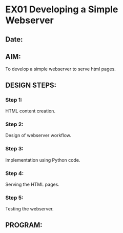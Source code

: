 # EX01 Developing a Simple Webserver
## Date:

## AIM:
To develop a simple webserver to serve html pages.

## DESIGN STEPS:
### Step 1: 
HTML content creation.

### Step 2:
Design of webserver workflow.

### Step 3:
Implementation using Python code.

### Step 4:
Serving the HTML pages.

### Step 5:
Testing the webserver.

## PROGRAM:
<!DOCTYPE html>
<html lang="en">
<head>
    <meta charset="UTF-8">
    <meta name="viewport" content="width=device-width, initial-scale=1.0">
    <title>SEC</title>
    <link rel="stylesheet" href="https://cdn.jsdelivr.net/npm/bootstrap-icons@1.11.3/font/bootstrap-icons.min.css">
    <link href="https://cdn.jsdelivr.net/npm/bootstrap@5.3.3/dist/css/bootstrap.min.css" rel="stylesheet" integrity="sha384-QWTKZyjpPEjISv5WaRU9OFeRpok6YctnYmDr5pNlyT2bRjXh0JMhjY6hW+ALEwIH" crossorigin="anonymous">
    <style>
      .icon{
        color: #0bea3b;
        font-size: 25px;
        border: 0px;
        padding: 10px;
      }
      i:hover{
        color: gray;
      }
      .anc{
        color: #09e11f;
      }
      .anc:hover{
        color:rgb(205, 222, 18);
      }
      .bgc{
        background-color: rgb(12, 5, 5);
      }

    </style>
</head>
<body>
    <div class="row border border-3 bgc">
      <div class="col-7 bgc">
        <i class="bi bi-twitter icon"></i>
        <i class="bi bi-youtube icon"></i>
        <i class="bi bi-facebook icon"></i>
        <i class="bi bi-linkedin icon"></i>
        <i class="bi bi-instagram icon"></i>
      </div>
      <div class="col-3 bgc">
        <nav class="navbar navbar-expand-lg">
          <div class="container-fluid">
            <button class="navbar-toggler" type="button" data-bs-toggle="collapse" data-bs-target="#navbarSupportedContent" aria-controls="navbarSupportedContent" aria-expanded="false" aria-label="Toggle navigation">
              <span class="navbar-toggler-icon"></span>
            </button>
            <div class="collapse navbar-collapse" id="navbarSupportedContent">
              <ul class="navbar-nav me-auto mb-2 mb-lg-0">
                <li class="nav-item">
                  <a class="nav-link anc" aria-current="page" href="#">cutomers</a>
                </li>
                
                <li class="nav-item dropdown">
                  <a class="nav-link dropdown-toggle anc" href="#" role="button" data-bs-toggle="dropdown" aria-expanded="false">
                    products
                  </a>
                  <ul class="dropdown-menu">
                    <li><a class="dropdown-item" href="#">finance</a></li>
                    <li><a class="dropdown-item" href="#">marketing</a></li>
                    <li><a class="dropdown-item" href="#">service</a></li>
                    <li><a class="dropdown-item" href="#">security</a></li>
                    <li><a class="dropdown-item" href="#">data cloud management</a></li>
                    <li><a class="dropdown-item" href="#">data analaysis</a></li>
                  </ul>
                </li>
                <li class="nav-item">
                  <a class="nav-link anc" href="#">company</a>
                </li>
            </div>
          </div>
        </nav>
      </div>
      <div class="col-2 bgc">
        <nav class="navbar">
          <div class="container-fluid">
            <form class="d-flex" role="search">
              <input class="form-control me-2" type="search" placeholder="Search" aria-label="Search">
              <button class="btn" type="submit" style="color: #329ecc;"><i class="bi bi-search"></i></button>
            </form>
          </div>
        </nav>
      </div>
    </div>
    <div style="display: flex;">
        <div style="width: 70%;">
          <div id="carouselExampleIndicators" class="carousel slide" data-bs-ride="carousel">
            <div class="carousel-indicators">
              <button type="button" data-bs-target="#carouselExampleIndicators" data-bs-slide-to="0" class="active" aria-current="true" aria-label="Slide 1"></button>
              <button type="button" data-bs-target="#carouselExampleIndicators" data-bs-slide-to="1" aria-label="Slide 2"></button>
              <button type="button" data-bs-target="#carouselExampleIndicators" data-bs-slide-to="2" aria-label="Slide 3"></button>
              <button type="button" data-bs-target="#carouselExampleIndicators" data-bs-slide-to="3" aria-label="Slide 4"></button>
              <button type="button" data-bs-target="#carouselExampleIndicators" data-bs-slide-to="4" aria-label="Slide 1"></button>
            </div>
            <div class="carousel-inner">
              <div class="carousel-item active" data-bs-interval="2000">
                <img src="12.jpg" class="d-block w-100" alt="...">
              </div>
              <div class="carousel-item" data-bs-interval="2000">
                <img src="2.jpg" class="d-block w-100" alt="...">
              </div>
              <div class="carousel-item" data-bs-interval="2000">
                <img src="3.jpg" class="d-block w-100" alt="...">
              </div>
              <div class="carousel-item" data-bs-interval="2000">
                <img src="4.jpg" class="d-block w-100" alt="...">
              </div>
              <div class="carousel-item" data-bs-interval="2000">
                <img src="5.jpg" class="d-block w-100" alt="...">
              </div>
            </div>
            <button class="carousel-control-prev" type="button" data-bs-target="#carouselExampleIndicators" data-bs-slide="prev">
              <span class="carousel-control-prev-icon" aria-hidden="true"></span>
              <span class="visually-hidden">Previous</span>
            </button>
            <button class="carousel-control-next" type="button" data-bs-target="#carouselExampleIndicators" data-bs-slide="next">
              <span class="carousel-control-next-icon" aria-hidden="true"></span>
              <span class="visually-hidden">Next</span>
            </button>
        </div>
    </div>
       <div style="width: 30%;">
          <div class="list-group">
            <a href="#" class="list-group-item list-group-item-action active" aria-current="true">about us</a>
            <a href="#" class="list-group-item list-group-item-action">update with us</a>
            <a href="#" class="list-group-item list-group-item-action">freshers</a>
        </div>
      </div>
    </div>
    <script src="https://cdn.jsdelivr.net/npm/bootstrap@5.3.3/dist/js/bootstrap.bundle.min.js" integrity="sha384-YvpcrYf0tY3lHB60NNkmXc5s9fDVZLESaAA55NDzOxhy9GkcIdslK1eN7N6jIeHz" crossorigin="anonymous"></script>
</body>
</html>

## OUTPUT:
![image](https://github.com/Saravanan2512/simplewebserver/assets/144979117/13581326-1aba-48ab-a93a-211159d234bc)


## RESULT:
The program for implementing simple webserver is executed successfully.
